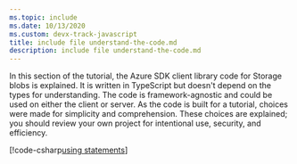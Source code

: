```yaml
---
ms.topic: include
ms.date: 10/13/2020
ms.custom: devx-track-javascript
title: include file understand-the-code.md
description: include file understand-the-code.md
---
```

In this section of the tutorial, the Azure SDK client library code for Storage blobs is explained. It is written in TypeScript but doesn't depend on the types for understanding. The code is framework-agnostic and could be used on either the client or server. As the code is built for a tutorial, choices were made for simplicity and comprehension. These choices are explained; you should review your own project for intentional use, security, and efficiency. 

[!code-csharp[using statements](~/js-e2e-browser-file-upload-storage-blob/src/https://github.com/Azure-Samples/js-e2e-browser-file-upload-storage-blob/blob/main/src/uploadToBlob.ts)]
